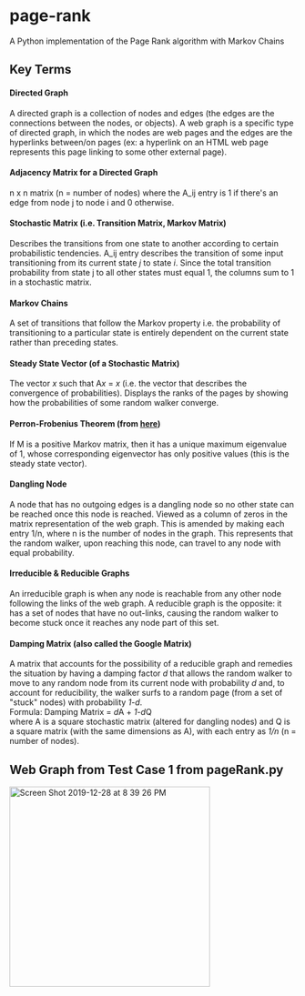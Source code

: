 # page-rank
A Python implementation of the Page Rank algorithm with Markov Chains

## Key Terms
#### Directed Graph </br>
A directed graph is a collection of nodes and edges (the edges are the connections between the nodes, or objects). A web graph is a specific type of directed graph, in which the nodes are web pages and the edges are the hyperlinks between/on pages (ex: a hyperlink on an HTML web page represents this page linking to some other external page).

#### Adjacency Matrix for a Directed Graph
n x n matrix (n = number of nodes) where the A_ij entry is 1 if there's an edge from node j to node i and 0 otherwise.

#### Stochastic Matrix (i.e. Transition Matrix, Markov Matrix)
Describes the transitions from one state to another according to certain probabilistic tendencies. A_ij entry describes the transition of some input transitioning from its current state *j* to state *i*. Since the total transition probability from state j to all other states must equal 1, the columns sum to 1 in a stochastic matrix.

#### Markov Chains
A set of transitions that follow the Markov property i.e. the probability of transitioning to a particular state is entirely dependent on the current state rather than preceding states.

#### Steady State Vector (of a Stochastic Matrix)
The vector *x* such that A*x* = *x* (i.e. the vector that describes the convergence of probabilities). Displays the ranks of the pages by showing how the probabilities of some random walker converge.

#### Perron-Frobenius Theorem (from [here])
If M is a positive Markov matrix, then it has a unique maximum eigenvalue of 1, whose corresponding eigenvector has only positive values (this is the steady state vector). 

#### Dangling Node
A node that has no outgoing edges is a dangling node so no other state can be reached once this node is reached. Viewed as a column of zeros in the matrix representation of the web graph. This is amended by making each entry 1/n, where n is the number of nodes in the graph. This represents that the random walker, upon reaching this node, can travel to any node with equal probability.

#### Irreducible & Reducible Graphs
An irreducible graph is when any node is reachable from any other node following the links of the web graph. A reducible graph is the opposite: it has a set of nodes that have no out-links, causing the random walker to become stuck once it reaches any node part of this set.

#### Damping Matrix (also called the Google Matrix)
A matrix that accounts for the possibility of a reducible graph and remedies the situation by having a damping factor *d* that allows the random walker to move to any random node from its current node with probability *d* and, to account for reducibility, the walker surfs to a random page (from a set of "stuck" nodes) with probability *1-d*. </br>
Formula: Damping Matrix = *d*A + *1-d*Q  </br>
where A is a square stochastic matrix (altered for dangling nodes) and Q is a square matrix (with the same dimensions as A), with each entry as *1/n* (n = number of nodes).

## Web Graph from Test Case 1 from pageRank.py
<img width="352" alt="Screen Shot 2019-12-28 at 8 39 26 PM" src="https://user-images.githubusercontent.com/56605721/71570159-5f962c80-2aa1-11ea-88f6-00cfde82fcbf.png">

[here]:https://stanford.edu/class/ee363/lectures/pf.pdf
